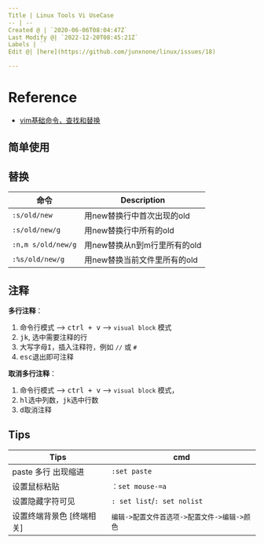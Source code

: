 ```yaml
---
Title | Linux Tools Vi UseCase
-- | --
Created @ | `2020-06-06T08:04:47Z`
Last Modify @| `2022-12-20T08:45:21Z`
Labels | ``
Edit @| [here](https://github.com/junxnone/linux/issues/18)

---
```

# Reference
- [vim基础命令，查找和替换](https://www.cnblogs.com/woshimrf/p/vim.html)

## 简单使用

## 替换

命令 | Description
-- | --
`:s/old/new` | 用new替换行中首次出现的old
`:s/old/new/g` | 用new替换行中所有的old
`:n,m s/old/new/g` | 用new替换从n到m行里所有的old
`:%s/old/new/g` | 用new替换当前文件里所有的old

## 注释

**多行注释**：
1. 命令行模式 --> <kbd>ctrl + v</kbd> --> `visual block` 模式
2. <kbd>jk</kbd>, 选中需要注释的行
2. 大写字母<kbd>I</kbd>，插入注释符，例如 `//` 或 `#`
3. <kbd>esc</kbd>退出即可注释

**取消多行注释**：
1. 命令行模式 --> <kbd>ctrl + v</kbd> --> `visual block` 模式，
2. <kbd>hl</kbd>选中列数，<kbd>jk</kbd>选中行数
3. <kbd>d</kbd>取消注释

## Tips
Tips | cmd
-- | --
paste 多行 出现缩进 | `:set paste`
设置鼠标粘贴 | `：set mouse-=a`
设置隐藏字符可见 | `: set list`/`: set nolist`
设置终端背景色 [终端相关] | `编辑->配置文件首选项->配置文件->编辑->颜色`
